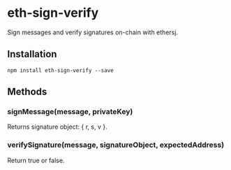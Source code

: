 # eth-sign-verify

Sign messages and verify signatures on-chain with ethersj.

## Installation

```
npm install eth-sign-verify --save
```

## Methods


### signMessage(message, privateKey)

Returns signature object:  { r, s, v }.

### verifySignature(message, signatureObject, expectedAddress)

Return true or false.
